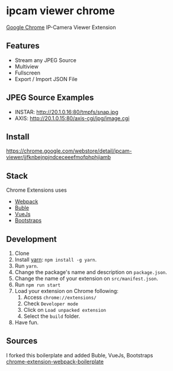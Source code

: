 # ipcam viewer chrome

[Google Chrome](https://www.google.de/chrome/browser/desktop/) IP-Camera Viewer Extension

## Features

* Stream any JPEG Source
* Multiview
* Fullscreen
* Export / Import JSON File

## JPEG Source Examples

* INSTAR: http://20.1.0.16:80/tmpfs/snap.jpg
* AXIS: http://20.1.0.15:80/axis-cgi/jpg/image.cgi

## Install

https://chrome.google.com/webstore/detail/ipcam-viewer/jjfknbejnpjndceceeefmofphphjiamb

## Stack
Chrome Extensions uses
- [Webpack](https://webpack.github.io/)
- [Buble](https://buble.surge.sh/)
- [VueJs](https://github.com/vuejs/vue)
- [Bootstraps](https://github.com/twbs/bootstrap)

## Development

1. Clone
2. Install [yarn](https://yarnpkg.com): `npm install -g yarn`.
3. Run `yarn`.
4. Change the package's name and description on `package.json`.
5. Change the name of your extension on `src/manifest.json`.
6. Run `npm run start`
7. Load your extension on Chrome following:
    1. Access `chrome://extensions/`
    2. Check `Developer mode`
    3. Click on `Load unpacked extension`
    4. Select the `build` folder.
8. Have fun.

## Sources
I forked this boilerplate and added Buble, VueJs, Bootstraps   
[chrome-extension-webpack-boilerplate](https://github.com/samuelsimoes/chrome-extension-webpack-boilerplate)